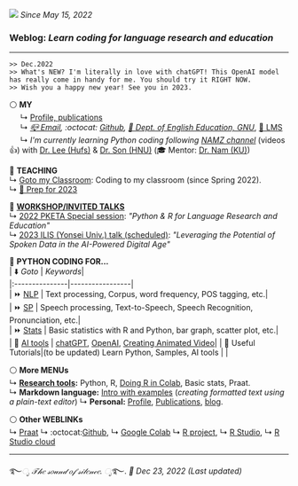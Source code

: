 ![](https://komarev.com/ghpvc/?username=MK316&color=blueviolet&label=VISIT+count) _Since May 15, 2022_  

### Weblog: _Learn coding for language research and education_  
--- 
~~~
>> Dec.2022
>> What's NEW? I'm literally in love with chatGPT! This OpenAI model has really come in handy for me. You should try it RIGHT NOW.
>> Wish you a happy new year! See you in 2023.
~~~


⚪ **MY**   
&nbsp;&nbsp;&nbsp;&nbsp; ↳ [Profile, publications](https://github.com/MK316/MK316.github.io/blob/main/res/profile.md)   
&nbsp;&nbsp;&nbsp;&nbsp; ↳ _[📪 Email](mailto:MK3one6@gmail.com), :octocat: [Github](github.com/MK316), [🏢 Dept. of English Education, GNU](https://englishedu.gnu.ac.kr)_, [🎋 LMS](https://rec.ac.kr/gnu)    
&nbsp;&nbsp;&nbsp;&nbsp; ↳ _I'm currently learning Python coding following_ [_NAMZ channel_](https://www.youtube.com/channel/UCKHB0ZiTVk8qUdqhVtnCUrA/featured) (videos👍) with [Dr. Lee (Hufs)](https://github.com/junkyuhufs) & [Dr. Son (HNU)](https://github.com/ms624atyale) (🎓 Mentor: [Dr. Nam (KU)](https://github.com/hsnam95))         
 
🌱 **TEACHING**  
↳ [Goto my Classroom](/res/teaching.md): Coding to my classroom (since Spring 2022).   
↳ [🐰 Prep for 2023](https://github.com/MK316/Teachingapps/blob/main/README.md)

🌱 **[WORKSHOP/INVITED TALKS]((https://github.com/MK316/workshops/blob/main/README.md))**   
↳ [2022 PKETA Special session](https://github.com/MK316/pketa22/blob/main/README.md): _"Python & R for Language Research and Education"_    
↳ [2023 ILIS (Yonsei Univ.) talk (scheduled)](https://github.com/MK316/workshops/blob/main/20230126_yonsei/index.md): _"Leveraging the Potential of Spoken Data in the AI-Powered Digital Age"_    
 
🌱 **PYTHON CODING FOR...**   
| ⬇️ _Goto_ | _Keywords_|   
|:---------------|-----------------|  
| ⏩ [NLP](/res/nlp_tools.md) | Text processing, Corpus, word frequency, POS tagging, etc.|  
| ⏩ [SP](/res/sp_tools.md)  | Speech processing, Text-to-Speech, Speech Recognition, Pronunciation, etc.|  
| ⏩ [Stats](/res/stats1.md) | Basic statistics with R and Python, bar graph, scatter plot, etc.|  
| 📍 [AI tools](https://github.com/MK316/OpenAI) | [chatGPT](https://chat.openai.com/chat), [OpenAI](https://openai.com/), [Creating Animated Video](https://github.com/MK316/Spring2023/blob/main/Animated_Video_with_AI.ipynb)|
| 📍 Useful Tutorials|(to be updated) Learn Python, Samples, AI tools |  |

⚪ **More MENUs**  
↳ **[Research tools](/res/tools.md):** Python, R, [Doing R in Colab](https://github.com/MK316/R_intro/blob/main/01_How_to_do_R_in_colab.ipynb), Basic stats, Praat.  
↳ **Markdown language:** [Intro with examples](https://github.com/MK316/markdown/blob/main/README.md) (_creating formatted text using a plain-text editor_)  ↳ **Personal:** [Profile](/res/profile.md), [Publications](/res/publications.md), [blog](/blog/blogmain.md).  


⚪ **Other WEBLINKs**   
↳ [Praat](https://www.fon.hum.uva.nl/praat/) ↳ :octocat:[Github](https://www.github.com/), ↳ [Google Colab](https://colab.research.google.com/) ↳ [R project](https://www.r-project.org/), ↳ [R Studio](https://www.rstudio.com/), ↳ [R Studio cloud](https://rstudio.cloud/) 


---
   ࿐*ೃ 𝒯𝒽𝑒 𝓈𝑜𝓊𝓃𝒹 𝑜𝒻 𝓈𝒾𝓁𝑒𝓃𝒸𝑒. ೃ*࿐. 
_💜 Dec 23, 2022 (Last updated)_   
